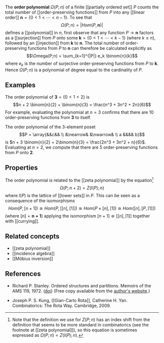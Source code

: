 The **order polynomial** $\Omega(P;n)$ of a finite [[partially ordered set]] $P$ counts the total number of [[order-preserving functions]] from $P$ into any [[linear order]] $\mathbf{n} = \{ 0 \lt 1 \lt \cdots \lt n-1 \}.$
To see that
$$\Omega(P;n) = |Hom(P,\mathbf{n})|$$
defines a [[polynomial]] in $n$, first observe that any function $P \to \mathbf{n}$ factors as a [[surjection]] from $P$ onto some $\mathbf{k} = \{ 0 \lt 1 \lt \cdots \lt k-1 \}$ (where $k \le n$), followed by an [[injection]] from $\mathbf{k}$ to $\mathbf{n}$. The total number of order-preserving functions from $P$ to $\mathbf{n}$ can therefore be calculated explicitly as 
$$\Omega(P;n) = \sum_{k=1}^{|P|} e_k \binom{n}{k}$$
where $e_k$ is the number of surjective order-preserving functions from $P$ to $\mathbf{k}$. Hence $\Omega(P;n)$ is a polynomial of degree equal to the cardinality of $P$.

## Examples

The order polynomial of $\mathbf{3} = \{ 0 \lt 1 \lt 2 \}$ is
$$n + 2 \binom{n}{2} + \binom{n}{3} = \frac{n^3 + 3n^2 + 2n}{6}$$
For example, evaluating the polynomial at $n=3$ confirms that there are 10 order-preserving functions from $\mathbf{3}$ to itself.

The order polynomial of the 3-element poset
$$P = \array{&&c&& \\ &\nearrow& &\nwarrow& \\ a &&&& b}$$
is $n + 3 \binom{n}{2} + 2\binom{n}{3} = \frac{2n^3 + 3n^2 + n}{6}$.
Evaluating at $n=2$, we compute that there are 5 order-preserving functions from $P$ onto $\mathbf{2}$.

## Properties

The order polynomial is related to the [[zeta polynomial]] by the equation[^Note]
$$
\Omega(P;n+2) = Z(I(P);n)
$$
where $I(P)$ is the lattice of [[lower sets]] in $P$.
This can be seen as a consequence of the isomorphisms
$$Hom(P, [n+1]) \cong Hom(P, [[n],[1]]) \cong Hom(P\times [n],[1]) \cong Hom([n], [P,[1]])$$
(where $[n] = \mathbf{n{+}1}$) applying the isomorphism $[n+1] \cong [[n],[1]]$ together with [[currying]].

[^Note]: Note that the definition we use for $Z(P;n)$ has an index shift from the definition that seems to be more standard in combinatorics (see the footnote at [[zeta polynomial]]), so this equation is sometimes expressed as $\Omega(P;n) = Z(I(P);n)$.

## Related concepts

* [[zeta polynomial]]
* [[incidence algebra]]
* [[Möbius inversion]]

## References

* Richard P. Stanley. Ordered structures and partitions. Memoirs of the AMS 119, 1972. ([doi](http://www.ams.org/books/memo/0119/)) (Free copy available from the [author's website](http://www-math.mit.edu/~rstan/pubs/).)

* Joseph P. S. Kung, [[Gian-Carlo Rota]], Catherine H. Yan. Combinatorics: The Rota Way. Cambridge, 2009.